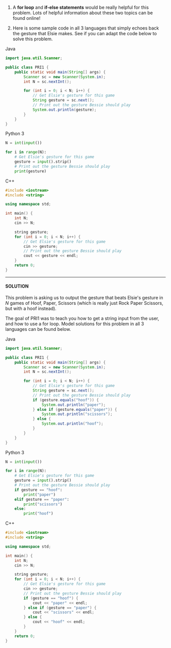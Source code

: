 1. A **for loop** and **if-else statements** would be really helpful for this problem. Lots of helpful information about these two topics can be found online!

2. Here is some sample code in all 3 languages that simply echoes back the gesture that Elsie makes. See if you can adapt the code below to solve this problem.

Java
```java
import java.util.Scanner;

public class PRI1 {
    public static void main(String[] args) {
        Scanner sc = new Scanner(System.in);
        int N = sc.nextInt();

        for (int i = 0; i < N; i++) {
            // Get Elsie's gesture for this game
            String gesture = sc.next();
            // Print out the gesture Bessie should play
            System.out.println(gesture);
        }
    }
}
```

Python 3
```python
N = int(input())

for i in range(N):
    # Get Elsie's gesture for this game
    gesture = input().strip()
    # Print out the gesture Bessie should play
    print(gesture)
```

C++
```cpp
#include <iostream>
#include <string>

using namespace std;

int main() {
    int N;
    cin >> N;

    string gesture;
    for (int i = 0; i < N; i++) {
        // Get Elsie's gesture for this game
        cin >> gesture;
        // Print out the gesture Bessie should play
        cout << gesture << endl;
    }
    return 0;
}
```

<hr>

#### SOLUTION

This problem is asking us to output the gesture that beats Elsie's gesture in $N$ games of Hoof, Paper, Scissors (which is really just Rock Paper Scissors, but with a hoof instead).

The goal of PRI1 was to teach you how to get a string input from the user, and how to use a for loop. Model solutions for this problem in all 3 languages can be found below.

Java
```java
import java.util.Scanner;

public class PRI1 {
    public static void main(String[] args) {
        Scanner sc = new Scanner(System.in);
        int N = sc.nextInt();

        for (int i = 0; i < N; i++) {
            // Get Elsie's gesture for this game
            String gesture = sc.next();
            // Print out the gesture Bessie should play
            if (gesture.equals("hoof")) {
                System.out.println("paper");
            } else if (gesture.equals("paper")) {
                System.out.println("scissors");
            } else {
                System.out.println("hoof");
            }
        }
    }
}
```

Python 3
```python
N = int(input())

for i in range(N):
    # Get Elsie's gesture for this game
    gesture = input().strip()
    # Print out the gesture Bessie should play
    if gesture == "hoof":
        print("paper")
    elif gesture == "paper":
        print("scissors")
    else:
        print("hoof")
```

C++
```cpp
#include <iostream>
#include <string>

using namespace std;

int main() {
    int N;
    cin >> N;

    string gesture;
    for (int i = 0; i < N; i++) {
        // Get Elsie's gesture for this game
        cin >> gesture;
        // Print out the gesture Bessie should play
        if (gesture == "hoof") {
            cout << "paper" << endl;
        } else if (gesture == "paper") {
            cout << "scissors" << endl;
        } else {
            cout << "hoof" << endl;
        }
    }
    return 0;
}
```
